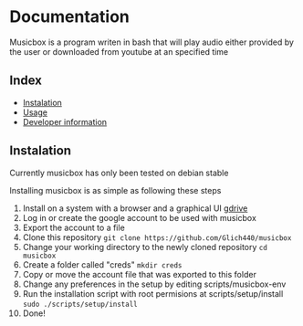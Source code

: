 # Documentation

Musicbox is a program writen in bash that will play audio either provided by the user or downloaded from youtube at an specified time

## Index

* [Instalation](#Instalation)
* [Usage](#Usage)
* [Developer information](#Developer-Information)

## Instalation

Currently musicbox has only been tested on debian stable

Installing musicbox is as simple as following these steps

1. Install on a system with a browser and a graphical UI [gdrive](https://github.com/glotlabs/gdrive)
2. Log in or create the google account to be used with musicbox
3. Export the account to a file
4. Clone this repository
   `git clone https://github.com/Glich440/musicbox`
5. Change your working directory to the newly cloned repository
   `cd musicbox`
6. Create a folder called "creds"
   `mkdir creds`
7. Copy or move the account file that was exported to this folder
8. Change any preferences in the setup by editing scripts/musicbox-env
9. Run the installation script with root permisions at scripts/setup/install
   `sudo ./scripts/setup/install`
10. Done!
